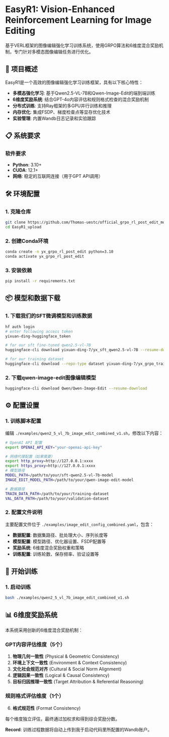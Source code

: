 # EasyR1: Vision-Enhanced Reinforcement Learning for Image Editing

基于VERL框架的图像编辑强化学习训练系统，使用GRPO算法和6维度混合奖励机制，专门针对多模态图像编辑任务进行优化。

## 🚀 项目概述

EasyR1是一个高效的图像编辑强化学习训练框架，具有以下核心特性：

- **多模态强化学习**: 基于Qwen2.5-VL-7B和Qwen-Image-Edit的端到端训练
- **6维度奖励系统**: 结合GPT-4o内容评估和规则格式检查的混合奖励机制
- **分布式训练**: 支持Ray框架的多GPU并行训练和推理
- **内存优化**: 集成FSDP、梯度检查点等显存优化技术
- **实验管理**: 内置Wandb日志记录和实验跟踪

## 📋 系统要求

### 软件要求
- **Python**: 3.10+
- **CUDA**: 12.1+
- **网络**: 稳定的互联网连接（用于GPT API调用）

## 🛠️ 环境配置

### 1. 克隆仓库
```bash
git clone https://github.com/Thomas-uestc/official_grpo_rl_post_edit_module.git
cd EasyR1_upload
```

### 2. 创建Conda环境
```bash
conda create -n yx_grpo_rl_post_edit python=3.10
conda activate yx_grpo_rl_post_edit
```

### 3. 安装依赖
```bash
pip install -r requirements.txt
```

## 📦 模型和数据下载

### 1. 下载我们的SFT微调模型和训练数据
```bash
hf auth login
# enter following access token
yixuan-ding-huggingface_token

# for our sft fine-tuned qwen2.5-vl-7B
huggingface-cli download yixuan-ding-7/yx_sft_qwen2.5-vl-7B --resume-download

# for our training dataset
huggingface-cli download --repo-type dataset yixuan-ding-7/yx_grpo_train_dataset_v2 --resume-download
```

### 2. 下载qwen-image-edit图像编辑模型
```bash
huggingface-cli download Qwen/Qwen-Image-Edit --resume-download
```

## ⚙️ 配置设置

### 1. 训练脚本配置
编辑 `./examples/qwen2_5_vl_7b_image_edit_combined_v1.sh`，修改以下内容：

```bash
# OpenAI API 配置
export OPENAI_API_KEY="your-openai-api-key"

# 网络代理配置（如果需要）
export http_proxy=http://127.0.0.1:xxxx
export https_proxy=http://127.0.0.1:xxxx
# 模型路径
MODEL_PATH=/path/to/your/sft-qwen2.5-vl-7b-model
IMAGE_EDIT_MODEL_PATH=/path/to/your/qwen-image-edit-model

# 数据路径
TRAIN_DATA_PATH=/path/to/your/training-dataset
VAL_DATA_PATH=/path/to/your/validation-dataset

```

### 2. 配置文件说明
主要配置文件位于 `./examples/image_edit_config_combined.yaml`，包含：

- **数据配置**: 数据集路径、批处理大小、序列长度等
- **模型配置**: 模型路径、优化器设置、FSDP配置等
- **奖励系统**: 6维度混合奖励权重和策略
- **训练配置**: 训练轮数、保存频率、验证设置等

## 🚀 开始训练

### 1. 启动训练
```bash
bash ./examples/qwen2_5_vl_7b_image_edit_combined_v1.sh
```

## 📊 6维度奖励系统

本系统采用创新的6维度混合奖励机制：

### GPT内容评估维度（5个）
1. **物理几何一致性** (Physical & Geometric Consistency)
2. **环境上下文一致性** (Environment & Context Consistency)  
3. **文化社会规范对齐** (Cultural & Social Norm Alignment)
4. **逻辑因果一致性** (Logical & Causal Consistency)
5. **目标归因推理一致性** (Target Attribution & Referential Reasoning)

### 规则格式评估维度（1个）
6. **格式规范性** (Format Consistency)

每个维度独立评估，最终通过加权求和得到综合奖励分数。

**Record**: 训练过程数据将自动上传到我于启动代码里所配置的Wandb账户。